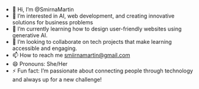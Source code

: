 - 👋 Hi, I’m @SmirnaMartin
- 👀 I’m interested in AI, web development, and creating innovative solutions for business problems
- 🌱 I’m currently learning how to design user-friendly websites using generative AI.
- 💞️ I’m looking to collaborate on tech projects that make learning accessible and engaging.
- 📫 How to reach me smiirnamartin@gmail.com
- 😄 Pronouns: She/Her
- ⚡ Fun fact:  I’m passionate about connecting people through technology and always up for a new challenge!

<!---
SmirnaMartin17/SmirnaMartin17 is a ✨ special ✨ repository because its `README.md` (this file) appears on your GitHub profile.
You can click the Preview link to take a look at your changes.
--->
